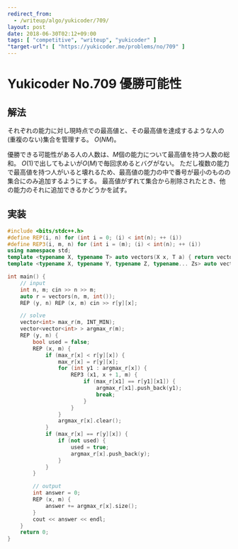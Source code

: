 ```yaml
---
redirect_from:
  - /writeup/algo/yukicoder/709/
layout: post
date: 2018-06-30T02:12+09:00
tags: [ "competitive", "writeup", "yukicoder" ]
"target-url": [ "https://yukicoder.me/problems/no/709" ]
---
```


# Yukicoder No.709 優勝可能性

## 解法

それぞれの能力に対し現時点での最高値と、その最高値を達成するような人の(重複のない)集合を管理する。
$O(NM)$。

優勝できる可能性がある人の人数は、$M$個の能力について最高値を持つ人数の総和。
$O(1)$で出してもよいが$O(M)$で毎回求めるとバグがない。
ただし複数の能力で最高値を持つ人がいると壊れるため、最高値の能力の中で番号が最小のものの集合にのみ追加するようにする。
最高値がずれて集合から削除されたとき、他の能力のそれに追加できるかどうかを試す。

## 実装

``` c++
#include <bits/stdc++.h>
#define REP(i, n) for (int i = 0; (i) < int(n); ++ (i))
#define REP3(i, m, n) for (int i = (m); (i) < int(n); ++ (i))
using namespace std;
template <typename X, typename T> auto vectors(X x, T a) { return vector<T>(x, a); }
template <typename X, typename Y, typename Z, typename... Zs> auto vectors(X x, Y y, Z z, Zs... zs) { auto cont = vectors(y, z, zs...); return vector<decltype(cont)>(x, cont); }

int main() {
    // input
    int n, m; cin >> n >> m;
    auto r = vectors(n, m, int());
    REP (y, n) REP (x, m) cin >> r[y][x];

    // solve
    vector<int> max_r(m, INT_MIN);
    vector<vector<int> > argmax_r(m);
    REP (y, n) {
        bool used = false;
        REP (x, m) {
            if (max_r[x] < r[y][x]) {
                max_r[x] = r[y][x];
                for (int y1 : argmax_r[x]) {
                    REP3 (x1, x + 1, m) {
                        if (max_r[x1] == r[y1][x1]) {
                            argmax_r[x1].push_back(y1);
                            break;
                        }
                    }
                }
                argmax_r[x].clear();
            }
            if (max_r[x] == r[y][x]) {
                if (not used) {
                    used = true;
                    argmax_r[x].push_back(y);
                }
            }
        }

        // output
        int answer = 0;
        REP (x, m) {
            answer += argmax_r[x].size();
        }
        cout << answer << endl;
    }
    return 0;
}
```
